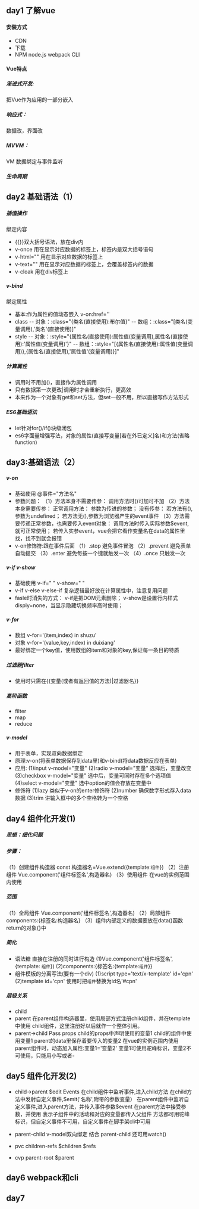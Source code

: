 ## day1 了解vue
#### 安装方式
- CDN
- 下载 
- NPM node.js webpack CLI
#### Vue特点
##### 渐进式开发:
把Vue作为应用的一部分嵌入
##### 响应式：
数据改，界面改
##### MVVM：
VM 数据绑定与事件监听
##### 生命周期
## day2 基础语法（1）
##### 插值操作
绑定内容
- {{}}双大括号语法，放在div内
- v-once  用在显示对应数据的标签上，标签内是双大括号语句
- v-html="" 用在显示对应数据的标签上
- v-text="" 用在显示对应数据的标签上，会覆盖标签内的数据
- v-cloak  用在div标签上
##### v-bind
绑定属性
- 基本:作为属性的值动态嵌入 v-on:href='' 
- class
-- 对象：:class="{类名(直接使用):布尔值}"
-- 数组：:class="[类名(变量调用),'类名'(直接使用)]"
- style
-- 对象：:style="{属性名(直接使用):属性值(变量调用),属性名(直接使用):'属性值(变量调用)'}"
-- 数组：:style="[{属性名(直接使用):属性值(变量调用)},{属性名(直接使用),'属性值'(变量调用)}]"
##### 计算属性
- 调用时不用加()，直接作为属性调用
- 只有数据第一次更改|调用时才会重新执行，更高效
- 本来作为一个对象有get和set方法，但set一般不用，所以直接写作方法形式
##### ES6基础语法
- let针对for()/if()块级闭包
- es6字面量增强写法，对象的属性(直接写变量[若在外已定义]名)和方法(省略function)
## day3:基础语法（2）
##### v-on
- 基础使用 @事件="方法名"
- 参数问题：
（1）方法本身不需要传参：
调用方法时()可加可不加
（2）方法本身需要传参：
正常调用方法：
参数为传进的参数；
没有传参：
若方法有(),参数为undefined；
若方法无(),参数为浏览器产生的event事件
（3）方法需要传递正常参数，也需要传入event对象：
调用方法时传入实际参数$event,就可正常使用；
若传入实参event，vue会把它看作变量名在data的属性里找，找不到就会报错
- v-on修饰符:跟在事件后面
（1）.stop  避免事件冒泡
（2）.prevent 避免表单自动提交
（3）.enter 避免每按一个键就触发一次
（4）.once  只触发一次
##### v-if v-show
- 基础使用 v-if=" " v-show=" "
- v-if v-else v-else-if 复杂逻辑最好放在计算属性中，注意复用问题
- fasle时消失的方式：
v-if是把DOM元素删除；
v-show是设置行内样式disply=none，当显示隐藏切换频率高时使用；
##### v-for
- 数组 v-for='(item,index) in shuzu'
- 对象 v-for='(value,key,index) in duixiang'
- 最好绑定一个key值，使用数组的item和对象的key,保证每一条目的特质
##### 过滤器filter
- 使用时只需在{{变量(或者有返回值的方法)|过滤器名}}
##### 高阶函数 
- filter 
- map
- reduce
##### v-model
- 用于表单，实现双向数据绑定
- 原理:v-on(将表单数据保存到data里)和v-bind(将data数据反应在表单)
- 应用:
(1)input v-model="变量"
(2)radio v-model="变量" 选择后，变量改变
(3)checkbox v-model="变量" 选中后，变量可同时存在多个选项值
(4)select v-model="变量" 选中option的值会存放在变量中
- 修饰符
(1)lazy 类似于v-on的enter修饰符
(2)number 确保数字形式存入data数据
(3)trim 讲输入框中的多个空格转为一个空格
## day4 组件化开发(1)
##### 思想：细化问题
##### 步骤：
（1）创建组件构造器 const 构造器名=Vue.extend({template:`组件`})
（2）注册组件 Vue.component('组件标签名',构造器名)
（3）使用组件 在vue的实例范围内使用
##### 范围
（1）全局组件  Vue.component('组件标签名',构造器名)
（2）局部组件  components:{标签名:构造器名}
（3）组件内部定义的数据要放在data()函数return的对象{}中
##### 简化
- 语法糖 直接在注册的同时进行构造 
(1)Vue.component('组件标签名',{template: `组件`})
(2)components:{标签名:{template:`组件`}}
- 组件模板的分离写法(要有一个div)
(1)script type='text/x-template' id='cpn'
(2)template id='cpn'
使用时把`组件`替换为id名'#cpn'
##### 层级关系
- child
- parent 
在parent组件构造器里，使用局部方式注册child组件，并在template中使用           child组件，这里注册好以后就作一个整体引用。
- parent->child Pass props
child的props中声明使用的变量1
child的组件中使用变量1
parent的data里保存着要传入的变量2
在vue的实例范围内使用parent组件时，动态加入属性:变量1='变量2'
变量1可使用驼峰标识，变量2不可使用，只能用小写或者-
## day5 组件化开发(2)
- child->parent \$edit Events
在child组件中监听事件,进入child方法
在child方法中发射自定义事件,$emit('名称',附带的参数变量）
在parent组件中监听自定义事件,进入parent方法，并传入事件参数\$event
在parent方法中接受参数，并使用
表示子组件中的活动和对应的变量都传入父组件
方法都可用驼峰标识，但自定义事件不可用，自定义事件在脚手架cli中可用
- parent-child
v-model双向绑定 结合 parent-child
还可用watch()
- pvc children-refs \$children \$refs

- cvp parent-root \$parent

## day6 webpack和cli

## day7  